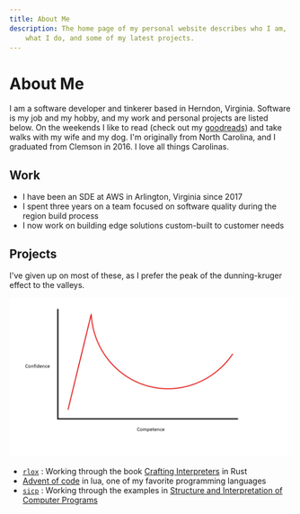 ```yaml
---
title: About Me
description: The home page of my personal website describes who I am,
    what I do, and some of my latest projects.
---
```


About Me
=====

I am a software developer and tinkerer based in Herndon, Virginia.
Software is my job and my hobby, and my work and personal projects are listed below.
On the weekends I like to read (check out my [goodreads](https://www.goodreads.com/user/show/52490059-miller-hall)) and take walks with my wife and my dog.
I'm originally from North Carolina, and I graduated from Clemson in 2016.
I love all things Carolinas.

Work
-----

- I have been an SDE at AWS in Arlington, Virginia since 2017
- I spent three years on a team focused on software quality during the region build process
- I now work on building edge solutions custom-built to customer needs

Projects
-----

I've given up on most of these, as I prefer the peak of the dunning-kruger effect to the valleys.

<img class="image-center"
    src="/assets/dunning-kruger.jpg"
    title="LittleT889, CC BY-SA 4.0 https://creativecommons.org/licenses/by-sa/4.0, via Wikimedia Commons"
    alt="Dunning-kruger effect graph, from wikimedia commons">
</img>

- [`rlox`](https://github.com/arlindohall/rlox) : Working through the book [Crafting Interpreters](https://craftinginterpreters.com) in Rust
- [Advent of code](https://github.com/arlindohall/advent.lua) in lua, one of my favorite programming languages
- [`sicp`](https://github.com/arlindohall/sicp) : Working through the examples in [Structure and Interpretation of Computer Programs](https://mitpress.mit.edu/sites/default/files/sicp/full-text/book/book.html)
